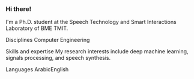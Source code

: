 ### Hi there!

I'm a Ph.D. student at the Speech Technology and Smart Interactions Laboratory of BME TMIT.

Disciplines
Computer Engineering

Skills and expertise
My research interests include deep machine learning, signals processing, and speech synthesis.

Languages
ArabicEnglish
